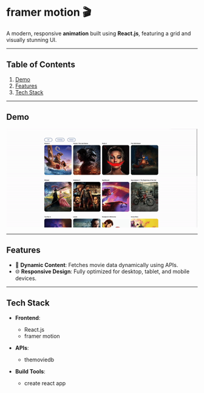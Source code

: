 # framer motion 🎬

A modern, responsive **animation** built using **React.js**, featuring a grid and  visually stunning UI.

---

## Table of Contents

1. [Demo](#demo)
2. [Features](#features)
3. [Tech Stack](#tech-stack)


---

## Demo
 
![Demo](./framer-motion.gif)

---

## Features

- 🎥 **Dynamic Content**: Fetches movie data dynamically using APIs.
- 🌐 **Responsive Design**: Fully optimized for desktop, tablet, and mobile devices.


---

## Tech Stack

- **Frontend**:
  - React.js
  - framer motion

- **APIs**:
  - themoviedb
- **Build Tools**:
  - create react app

